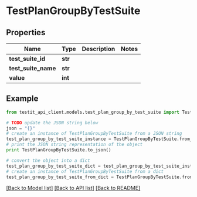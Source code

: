# TestPlanGroupByTestSuite


## Properties
Name | Type | Description | Notes
------------ | ------------- | ------------- | -------------
**test_suite_id** | **str** |  | 
**test_suite_name** | **str** |  | 
**value** | **int** |  | 

## Example

```python
from testit_api_client.models.test_plan_group_by_test_suite import TestPlanGroupByTestSuite

# TODO update the JSON string below
json = "{}"
# create an instance of TestPlanGroupByTestSuite from a JSON string
test_plan_group_by_test_suite_instance = TestPlanGroupByTestSuite.from_json(json)
# print the JSON string representation of the object
print TestPlanGroupByTestSuite.to_json()

# convert the object into a dict
test_plan_group_by_test_suite_dict = test_plan_group_by_test_suite_instance.to_dict()
# create an instance of TestPlanGroupByTestSuite from a dict
test_plan_group_by_test_suite_from_dict = TestPlanGroupByTestSuite.from_dict(test_plan_group_by_test_suite_dict)
```
[[Back to Model list]](../README.md#documentation-for-models) [[Back to API list]](../README.md#documentation-for-api-endpoints) [[Back to README]](../README.md)


